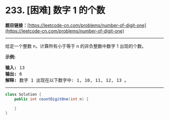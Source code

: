 # 233. [困难] 数字 1 的个数

**题目链接：**[https://leetcode-cn.com/problems/number-of-digit-one](https://leetcode-cn.com/problems/number-of-digit-one)

---

<div class="content__1Y2H">
 <div class="notranslate">
  <p>给定一个整数 n，计算所有小于等于 n 的非负整数中数字 1 出现的个数。</p> 
  <p><strong>示例:</strong></p> 
  <pre class="language-text"><strong>输入:</strong> 13
<strong>输出:</strong> 6 
<strong>解释: </strong>数字 1 出现在以下数字中: 1, 10, 11, 12, 13 。</pre> 
 </div>
</div>

---

```java
class Solution {
    public int countDigitOne(int n) {
        
    }
}
```